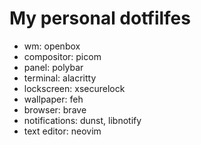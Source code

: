 # My personal dotfilfes

* wm: openbox
* compositor: picom
* panel: polybar
* terminal: alacritty
* lockscreen: xsecurelock
* wallpaper: feh
* browser: brave
* notifications: dunst, libnotify
* text editor: neovim
